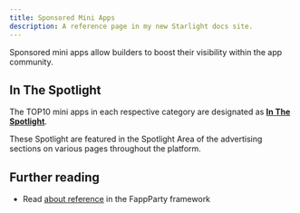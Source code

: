 ```yaml
---
title: Sponsored Mini Apps
description: A reference page in my new Starlight docs site.
---
```


Sponsored mini apps allow builders to boost their visibility within the app community.

## In The Spotlight

The TOP10 mini apps in each respective category are designated as [__In The Spotlight__](https://fapp.party/spotlight).

These Spotlight are featured in the Spotlight Area of the advertising sections on various pages throughout the platform.

## Further reading

- Read [about reference](/) in the FappParty framework
